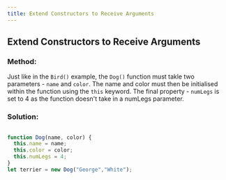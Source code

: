 ```yaml
---
title: Extend Constructors to Receive Arguments
---
```

## Extend Constructors to Receive Arguments

### Method:

Just like in the `Bird()` example, the `Dog()` function must takle two parameters - `name` and `color`. The name and color must then be initialised within the function using the `this` keyword. The final property - `numLegs` is set to 4 as the function doesn't take in a numLegs parameter.

### Solution:

```javascript

function Dog(name, color) {
  this.name = name;
  this.color = color;
  this.numLegs = 4;
}
let terrier = new Dog("George","White");

```
